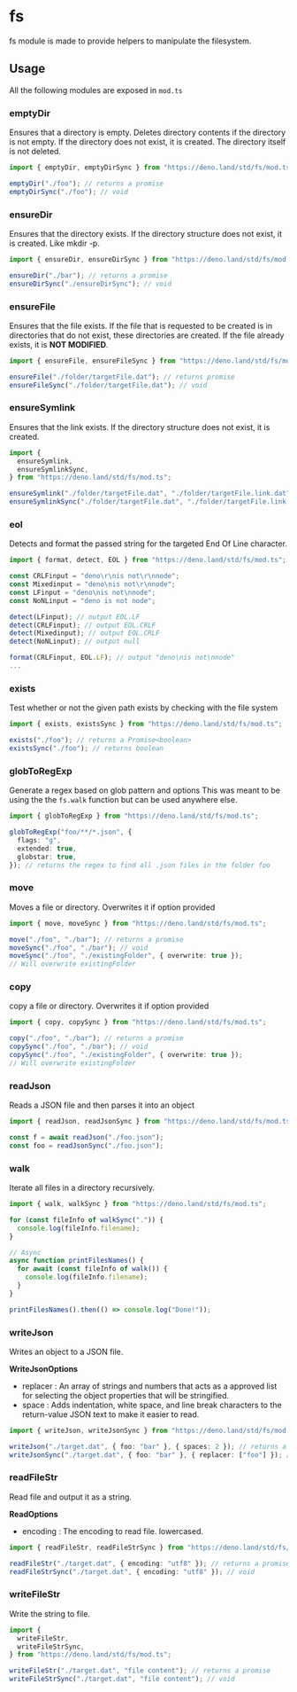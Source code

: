 # fs

fs module is made to provide helpers to manipulate the filesystem.

## Usage

All the following modules are exposed in `mod.ts`

### emptyDir

Ensures that a directory is empty. Deletes directory contents if the directory
is not empty. If the directory does not exist, it is created. The directory
itself is not deleted.

```ts
import { emptyDir, emptyDirSync } from "https://deno.land/std/fs/mod.ts";

emptyDir("./foo"); // returns a promise
emptyDirSync("./foo"); // void
```

### ensureDir

Ensures that the directory exists. If the directory structure does not exist, it
is created. Like mkdir -p.

```ts
import { ensureDir, ensureDirSync } from "https://deno.land/std/fs/mod.ts";

ensureDir("./bar"); // returns a promise
ensureDirSync("./ensureDirSync"); // void
```

### ensureFile

Ensures that the file exists. If the file that is requested to be created is in
directories that do not exist, these directories are created. If the file
already exists, it is **NOT MODIFIED**.

```ts
import { ensureFile, ensureFileSync } from "https://deno.land/std/fs/mod.ts";

ensureFile("./folder/targetFile.dat"); // returns promise
ensureFileSync("./folder/targetFile.dat"); // void
```

### ensureSymlink

Ensures that the link exists. If the directory structure does not exist, it is
created.

```ts
import {
  ensureSymlink,
  ensureSymlinkSync,
} from "https://deno.land/std/fs/mod.ts";

ensureSymlink("./folder/targetFile.dat", "./folder/targetFile.link.dat"); // returns promise
ensureSymlinkSync("./folder/targetFile.dat", "./folder/targetFile.link.dat"); // void
```

### eol

Detects and format the passed string for the targeted End Of Line character.

```ts
import { format, detect, EOL } from "https://deno.land/std/fs/mod.ts";

const CRLFinput = "deno\r\nis not\r\nnode";
const Mixedinput = "deno\nis not\r\nnode";
const LFinput = "deno\nis not\nnode";
const NoNLinput = "deno is not node";

detect(LFinput); // output EOL.LF
detect(CRLFinput); // output EOL.CRLF
detect(Mixedinput); // output EOL.CRLF
detect(NoNLinput); // output null

format(CRLFinput, EOL.LF); // output "deno\nis not\nnode"
...
```

### exists

Test whether or not the given path exists by checking with the file system

```ts
import { exists, existsSync } from "https://deno.land/std/fs/mod.ts";

exists("./foo"); // returns a Promise<boolean>
existsSync("./foo"); // returns boolean
```

### globToRegExp

Generate a regex based on glob pattern and options This was meant to be using
the the `fs.walk` function but can be used anywhere else.

```ts
import { globToRegExp } from "https://deno.land/std/fs/mod.ts";

globToRegExp("foo/**/*.json", {
  flags: "g",
  extended: true,
  globstar: true,
}); // returns the regex to find all .json files in the folder foo
```

### move

Moves a file or directory. Overwrites it if option provided

```ts
import { move, moveSync } from "https://deno.land/std/fs/mod.ts";

move("./foo", "./bar"); // returns a promise
moveSync("./foo", "./bar"); // void
moveSync("./foo", "./existingFolder", { overwrite: true });
// Will overwrite existingFolder
```

### copy

copy a file or directory. Overwrites it if option provided

```ts
import { copy, copySync } from "https://deno.land/std/fs/mod.ts";

copy("./foo", "./bar"); // returns a promise
copySync("./foo", "./bar"); // void
copySync("./foo", "./existingFolder", { overwrite: true });
// Will overwrite existingFolder
```

### readJson

Reads a JSON file and then parses it into an object

```ts
import { readJson, readJsonSync } from "https://deno.land/std/fs/mod.ts";

const f = await readJson("./foo.json");
const foo = readJsonSync("./foo.json");
```

### walk

Iterate all files in a directory recursively.

```ts
import { walk, walkSync } from "https://deno.land/std/fs/mod.ts";

for (const fileInfo of walkSync(".")) {
  console.log(fileInfo.filename);
}

// Async
async function printFilesNames() {
  for await (const fileInfo of walk()) {
    console.log(fileInfo.filename);
  }
}

printFilesNames().then(() => console.log("Done!"));
```

### writeJson

Writes an object to a JSON file.

**WriteJsonOptions**

- replacer : An array of strings and numbers that acts as a approved list for
  selecting the object properties that will be stringified.
- space : Adds indentation, white space, and line break characters to the
  return-value JSON text to make it easier to read.

```ts
import { writeJson, writeJsonSync } from "https://deno.land/std/fs/mod.ts";

writeJson("./target.dat", { foo: "bar" }, { spaces: 2 }); // returns a promise
writeJsonSync("./target.dat", { foo: "bar" }, { replacer: ["foo"] }); // void
```

### readFileStr

Read file and output it as a string.

**ReadOptions**

- encoding : The encoding to read file. lowercased.

```ts
import { readFileStr, readFileStrSync } from "https://deno.land/std/fs/mod.ts";

readFileStr("./target.dat", { encoding: "utf8" }); // returns a promise
readFileStrSync("./target.dat", { encoding: "utf8" }); // void
```

### writeFileStr

Write the string to file.

```ts
import {
  writeFileStr,
  writeFileStrSync,
} from "https://deno.land/std/fs/mod.ts";

writeFileStr("./target.dat", "file content"); // returns a promise
writeFileStrSync("./target.dat", "file content"); // void
```
